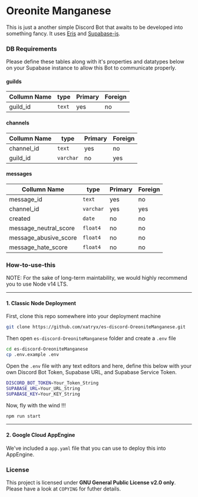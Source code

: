 # Oreonite Manganese
This is just a another simple Discord Bot that awaits to be developed into something fancy. It uses [Eris](https://github.com/abalabahaha/eris) and [Supabase-js](https://github.com/supabase/supabase-js).

### DB Requirements

Please define these tables along with it's properties and datatypes below on your Supabase instance to allow this Bot to communicate properly.

#### guilds
| Collumn Name | type | Primary | Foreign |
|-|-|-|-|
| guild_id | `text` | yes | no |

#### channels
| Collumn Name | type | Primary | Foreign |
|-|-|-|-|
| channel_id | `text` | yes | no |
| guild_id | `varchar` | no | yes |

#### messages
| Collumn Name | type | Primary | Foreign |
|-|-|-|-|
| message_id | `text` | yes | no |
| channel_id | `varchar` | yes | yes |
| created | `date` | no | no |
| message_neutral_score | `float4` | no | no |
| message_abusive_score | `float4` | no | no |
| message_hate_score | `float4` | no | no |

### How-to-use-this

NOTE: For the sake of long-term maintability, we would highly recommend you to use Node v14 LTS.

-----

#### 1. Classic Node Deployment

First, clone this repo somewhere into your deployment machine

```bash
git clone https://github.com/xatryx/es-discord-OreoniteManganese.git
```

Then open `es-discord-OreoniteManganese` folder and create a `.env` file
```bash
cd es-discord-OreoniteManganese
cp .env.example .env
```

Open the `.env` file with any text editors and here, define this below with your own Discord Bot Token, Supabase URL, and Supabase Service Token.
```bash
DISCORD_BOT_TOKEN=Your_Token_String
SUPABASE_URL=Your_URL_String
SUPABASE_KEY=Your_KEY_String
```

Now, fly with the wind !!!
```bash
npm run start
```

-----

#### 2. Google Cloud AppEngine

We've included a `app.yaml` file that you can use to deploy this into AppEngine.

### License
This project is licensed under **GNU General Public License v2.0 only**. Please have a look at `COPYING` for futher details.